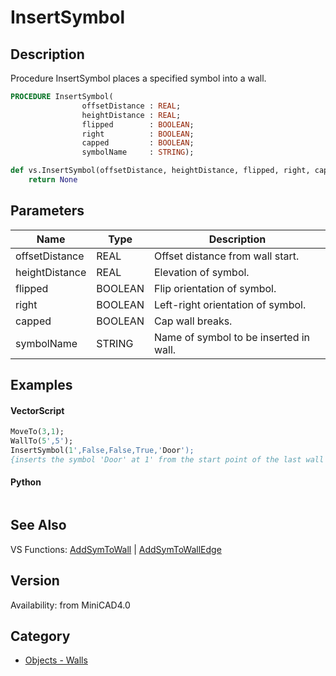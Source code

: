 # InsertSymbol

## Description
Procedure InsertSymbol places a specified symbol into a wall.

```pascal
PROCEDURE InsertSymbol(
				offsetDistance : REAL;
				heightDistance : REAL;
				flipped        : BOOLEAN;
				right          : BOOLEAN;
				capped         : BOOLEAN;
				symbolName     : STRING);
```

```python
def vs.InsertSymbol(offsetDistance, heightDistance, flipped, right, capped, symbolName):
    return None
```

## Parameters
|Name|Type|Description|
|---|---|---|
|offsetDistance|REAL|Offset distance from wall start.|
|heightDistance|REAL|Elevation of symbol.|
|flipped|BOOLEAN|Flip orientation of symbol.|
|right|BOOLEAN|Left-right orientation of symbol.|
|capped|BOOLEAN|Cap wall breaks.|
|symbolName|STRING|Name of symbol to be inserted in wall.|

## Examples
#### VectorScript ####
```pascal
MoveTo(3,1);
WallTo(5',5');
InsertSymbol(1',False,False,True,'Door');
{inserts the symbol 'Door' at 1' from the start point of the last wall segment}
```
#### Python ####
```python

```

## See Also
VS Functions:
[AddSymToWall](AddSymToWall.md) 
| [AddSymToWallEdge](AddSymToWallEdge.md)

## Version
Availability: from MiniCAD4.0

## Category
* [Objects - Walls](../Categories/Objects%20-%20Walls.md)

